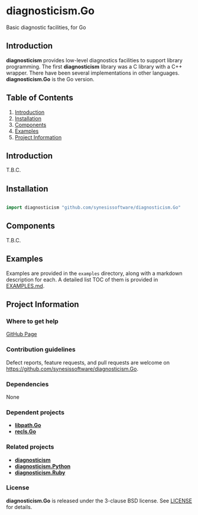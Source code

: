 # diagnosticism.Go
Basic diagnostic facilities, for Go

## Introduction

**diagnosticism** provides low-level diagnostics facilities to support library programming. The first **diagnosticism** library was a C library with a C++ wrapper. There have been several implementations in other languages. **diagnosticism.Go** is the
Go version.

## Table of Contents

1. [Introduction](#introduction)
2. [Installation](#installation)
3. [Components](#components)
4. [Examples](#examples)
5. [Project Information](#project-information)

## Introduction

T.B.C.

## Installation

```Go

import diagnosticism "github.com/synesissoftware/diagnosticism.Go"
```

## Components

T.B.C.

## Examples

Examples are provided in the ```examples``` directory, along with a markdown description for each. A detailed list TOC of them is provided in [EXAMPLES.md](./EXAMPLES.md).

## Project Information

### Where to get help

[GitHub Page](https://github.com/synesissoftware/diagnosticism.Go "GitHub Page")

### Contribution guidelines

Defect reports, feature requests, and pull requests are welcome on https://github.com/synesissoftware/diagnosticism.Go.

### Dependencies

None

### Dependent projects

* [**libpath.Go**](https://github.com/synesissoftware/libpath.Go/)
* [**recls.Go**](https://github.com/synesissoftware/recls.Go/)

### Related projects

* [**diagnosticism**](https://github.com/synesissoftware/diagnosticism/)
* [**diagnosticism.Python**](https://github.com/synesissoftware/diagnosticism.Python/)
* [**diagnosticism.Ruby**](https://github.com/synesissoftware/diagnosticism.Ruby/)

### License

**diagnosticism.Go** is released under the 3-clause BSD license. See [LICENSE](./LICENSE) for details.
